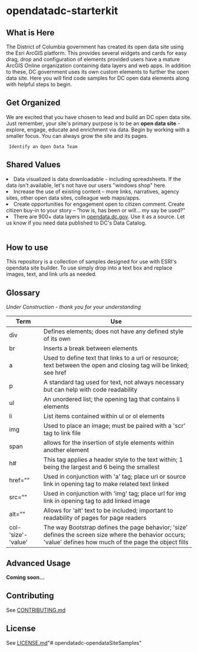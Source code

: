 # opendatadc-starterkit

What is Here
----------
The District of Columbia government has created its open data site using the Esri ArcGIS platform. This provides several widgets and cards for easy drag, drop and configuration of elements provided users have a mature ArcGIS Online organization containing data layers and web apps. In addition to these, DC government uses its own custom elements to further the open data site. Here you will find code samples for DC open data elements along with helpful steps to begin.

Get Organized
----------
We are excited that you have chosen to lead and build an DC open data site. Just remember, your site's primary purpose is to be an <b>open data site</b> - explore, engage, educate and enrichment via data.  Begin by working with a smaller focus. You can always grow the site and its pages.

     Identify an Open Data Team

Shared Values
----------
<li> Data visualized is data downloadable - including spreadsheets. If the data isn't available, let's not have our users "windows shop" here.</li>
<li> Increase the use of existing content – more links, narratives, agency sites, other open data sites, colleague web maps/apps.</li>
<li> Create opportunities for engagement open to citizen comment. Create citizen buy-in to your story – “how is, has been or will… my say be used?”</li>
<li> There are 900+ data layers in <a href="http://opendata.dc.gov">opendata.dc.gov</a>. Use it as a source. Let us know if you need data published to DC's Data Catalog.</li>
<br>

How to use
----------
This repository is a collection of samples designed for use with ESRI's opendata site builder. To use simply drop into a text box and replace images, text, and link urls as needed.


Glossary
----------
*Under Construction - thank you for your understanding*

 Term | Use
---|---
div| Defines elements; does not have any defined style of its own
br| Inserts a break between elements
a| Used to define text that links to a url or resource; text between the open and closing tag will be linked; see href
p| A standard tag used for text, not always necessary but can help with code readability
ul| An unordered list; the opening tag that contains li elements
li| List items contained within ul or ol elements
img| Used to place an image; must be paired with a 'scr' tag to link file
span| allows for the insertion of style elements within another element
h#| This tag applies a header style to the text within; 1 being the largest and 6 being the smallest
href=""| Used in conjunction with 'a' tag; place url or source link in opening tag to make related text linked
src=""| Used in conjunction with 'img' tag; place url for img link in opening tag to add linked image
alt=""| Allows for 'alt' text to be included; important to readability of pages for page readers
col-'size'-'value'|The way Bootstrap defines the page behavior; 'size' defines the screen size where the behavior occurs; 'value' defines how much of the page the object fills

Advanced Usage
----------
<b>Coming soon...</b>

Contributing
------------
See [CONTRIBUTING.md](../master/CONTRIBUTING.md)

License
----------
See [LICENSE.md](../master/LICENSE.md)"# opendatadc-opendataSiteSamples" 

